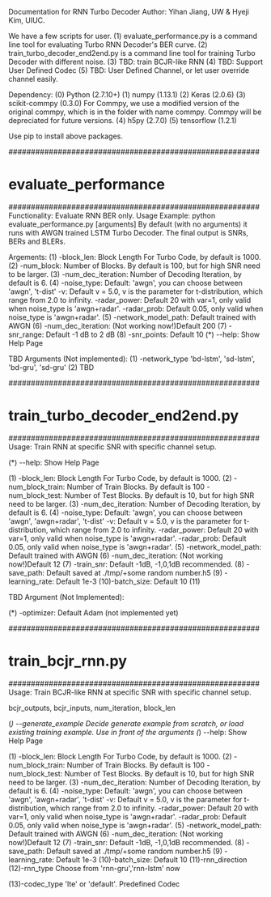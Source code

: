 Documentation for RNN Turbo Decoder
Author: Yihan Jiang, UW & Hyeji Kim, UIUC.

We have a few scripts for user.
(1) evaluate_performance.py is a command line tool for evaluating Turbo RNN Decoder's BER curve.
(2) train_turbo_decoder_end2end.py is a command line tool for training Turbo Decoder with different noise.
(3) TBD: train BCJR-like RNN
(4) TBD: Support User Defined Codec
(5) TBD: User Defined Channel, or let user override channel easily. 

Dependency:
(0) Python (2.7.10+)
(1) numpy (1.13.1)
(2) Keras (2.0.6)
(3) scikit-commpy (0.3.0) For Commpy, we use a modified version
                              of the original commpy, which is in the folder with name commpy.
                              Commpy will be depreciated for future versions.
(4) h5py (2.7.0)
(5) tensorflow (1.2.1)

Use pip to install above packages.

########################################################
# evaluate_performance
########################################################
Functionality: Evaluate RNN BER only.
Usage Example: python evaluate_performance.py [arguments]
By default (with no arguments) it runs with AWGN trained LSTM Turbo Decoder. The final output is SNRs, BERs and BLERs.

Argements:
(1) -block_len:          Block Length For Turbo Code, by default is 1000.
(2) -num_block:          Number of Blocks. By default is 100, but for high SNR need to be larger.
(3) -num_dec_iteration:  Number of Decoding Iteration, by default is 6.
(4) -noise_type:         Default: 'awgn', you can choose between 'awgn', 't-dist'
             -v:         Default v = 5.0, v is the parameter for t-distribution, which range from 2.0 to infinity.
   -radar_power:         Default 20 with var=1, only valid when noise_type is 'awgn+radar'.
    -radar_prob:         Default 0.05, only valid when noise_type is 'awgn+radar'.
(5) -network_model_path: Default trained with AWGN
(6) -num_dec_iteration:  (Not working now!)Default 200
(7) -snr_range:          Default -1 dB to 2 dB
(8) -snr_points:         Default 10
(*) --help:              Show Help Page


TBD Arguments (Not implemented):
(1) -network_type        'bd-lstm', 'sd-lstm', 'bd-gru', 'sd-gru'
(2) TBD

########################################################
# train_turbo_decoder_end2end.py
########################################################
Usage: Train RNN at specific SNR with specific channel setup.

(*) --help:              Show Help Page

(1) -block_len:          Block Length For Turbo Code, by default is 1000.
(2) -num_block_train:    Number of Train Blocks. By default is 100
    -num_block_test:     Number of Test Blocks. By default is 10, but for high SNR need to be larger.
(3) -num_dec_iteration:  Number of Decoding Iteration, by default is 6.
(4) -noise_type:         Default: 'awgn', you can choose between 'awgn', 'awgn+radar', 't-dist'
             -v:         Default v = 5.0, v is the parameter for t-distribution, which range from 2.0 to infinity.
    -radar_power:         Default 20 with var=1, only valid when noise_type is 'awgn+radar'.
    -radar_prob:         Default 0.05, only valid when noise_type is 'awgn+radar'.
(5) -network_model_path: Default trained with AWGN
(6) -num_dec_iteration:  (Not working now!)Default 12
(7) -train_snr:          Default -1dB,  -1,0,1dB recommended.
(8) -save_path:          Default saved at ./tmp/+some random number.h5
(9) -learning_rate:      Default 1e-3
(10)-batch_size:         Default 10
(11)


TBD Argument (Not Implemented):

(*) -optimizer:          Default Adam (not implemented yet)

########################################################
# train_bcjr_rnn.py
########################################################
Usage: Train BCJR-like RNN at specific SNR with specific channel setup.

bcjr_outputs, bcjr_inputs, num_iteration, block_len

(*) --generate_example   Decide generate example from scratch, or load existing training example. Use in front of the arguments
(*) --help:              Show Help Page

(1) -block_len:          Block Length For Turbo Code, by default is 1000.
(2) -num_block_train:    Number of Train Blocks. By default is 100
    -num_block_test:     Number of Test Blocks. By default is 10, but for high SNR need to be larger.
(3) -num_dec_iteration:  Number of Decoding Iteration, by default is 6.
(4) -noise_type:         Default: 'awgn', you can choose between 'awgn', 'awgn+radar', 't-dist'
             -v:         Default v = 5.0, v is the parameter for t-distribution, which range from 2.0 to infinity.
    -radar_power:         Default 20 with var=1, only valid when noise_type is 'awgn+radar'.
    -radar_prob:         Default 0.05, only valid when noise_type is 'awgn+radar'.
(5) -network_model_path: Default trained with AWGN
(6) -num_dec_iteration:  (Not working now!)Default 12
(7) -train_snr:          Default -1dB,  -1,0,1dB recommended.
(8) -save_path:          Default saved at ./tmp/+some random number.h5
(9) -learning_rate:      Default 1e-3
(10)-batch_size:         Default 10
(11)-rnn_direction
(12)-rnn_type            Choose from 'rnn-gru','rnn-lstm' now

(13)-codec_type          'lte' or 'default'. Predefined Codec



